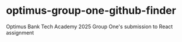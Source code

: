 # optimus-group-one-github-finder
Optimus Bank Tech Academy 2025 Group One's submission to React assignment
